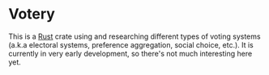 # Votery
This is a [Rust](https://www.rust-lang.org/) crate using and researching different types of voting systems (a.k.a electoral systems, preference aggregation, social choice, etc.). It is currently in very early development, so there's not much interesting here yet.